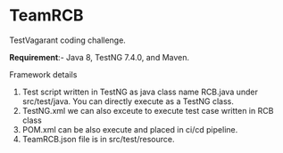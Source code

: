 # TeamRCB
TestVagarant coding challenge.

**Requirement**:- Java 8, TestNG 7.4.0, and Maven.

Framework details
  1. Test script written in TestNG as java class name RCB.java under src/test/java. You can directly execute as a TestNG class.
  2. TestNG.xml we can also exceute to execute test case written in RCB class
  3. POM.xml can be also execute and placed in ci/cd pipeline.
  4. TeamRCB.json file is in src/test/resource.
